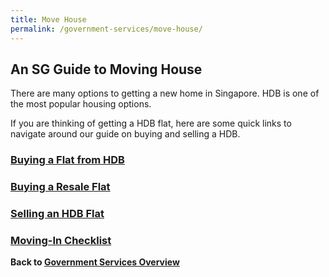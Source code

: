 ```yaml
---
title: Move House
permalink: /government-services/move-house/
---
```


## An SG Guide to Moving House

There are many options to getting a new home in Singapore. HDB is one of the most popular housing options.

If you are thinking of getting a HDB flat, here are some quick links to navigate around our guide on buying and selling a HDB.


### [Buying a Flat from HDB](/government-services/move-house/overview/)

### [Buying a Resale Flat](/government-services/buying-a-hdb-resale/overview/)

### [Selling an HDB Flat](/government-services/selling-a-hdb/overview/)

### [Moving-In Checklist](/government-services/buying-a-hdb/move-in/)



**Back to [Government Services Overview](/government-services/overview/)**
